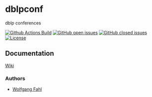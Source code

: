 # dblpconf
dblp conferences

[![Github Actions Build](https://github.com/WolfgangFahl/dblpconf/workflows/Build/badge.svg?branch=main)](https://github.com/WolfgangFahl/dblpconf/actions?query=workflow%3ABuild+branch%3Amain)
[![GitHub open issues](https://img.shields.io/github/issues/WolfgangFahl/dblpconf.svg)](https://github.com/WolfgangFahl/dblpconf/issues)
[![GitHub closed issues](https://img.shields.io/github/issues-closed/WolfgangFahl/dblpconf.svg)](https://github.com/WolfgangFahl/dblpconf/issues/?q=is%3Aissue+is%3Aclosed)
[![License](https://img.shields.io/github/license/WolfgangFahl/dblpconf.svg)](https://www.apache.org/licenses/LICENSE-2.0)

## Documentation
[Wiki](http://wiki.bitplan.com/index.php/Dblpconf)

### Authors
* [Wolfgang Fahl](http://www.bitplan.com/Wolfgang_Fahl)